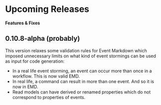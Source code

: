 # Upcoming Releases

__Features & Fixes__

## 0.10.8-alpha (probably)

This version relaxes some validation rules for Event Markdown which imposed unnecessary limits on what kind of event stormings can be used as input for code generation:

* In a real life event storming, an event can occur more than once in a workflow. This is now valid EMD.
* In real life, a command can result in more than one event. And so it is now in EMD.
* Read models can have derived or renamed properties which do not correspond to properties of events.
